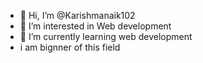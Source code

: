 - 👋 Hi, I’m @Karishmanaik102
- 👀 I’m interested in Web development
- 🌱 I’m currently learning web development
- i am bignner of this field

<!---
Karishmanaik102/Karishmanaik102 is a ✨ special ✨ repository because its `README.md` (this file) appears on your GitHub profile.
You can click the Preview link to take a look at your changes.
--->
